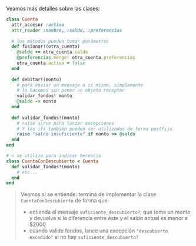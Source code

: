 Veamos más detalles sobre las clases:

```ruby
class Cuenta
  attr_accesor :activa
  attr_reader :nombre, :saldo, :preferencias
  
  # los métodos pueden tomar parámetros
  def fusionar!(otra_cuenta)
    @saldo += otra_cuenta.saldo
    @preferencias.merge! otra_cuenta.preferencias
    otra_cuenta.activa = false
  end
  
  def debitar!(monto) 
    # para enviar un mensaje a si mismo, simplemente 
    # lo hacemos sin poner un objeto receptor
    validar_fondos! monto
    @saldo -= monto
  end
  
  def validar_fondos!(monto)
    # raise sirve para lanzar excepciones
    # Y los ifs también pueden ser utilizados de forma postfija
    raise "saldo insuficiente" if monto >= @saldo 
  end
end

# < se utiliza para indicar herencia
class CuentaConDescubierto < Cuenta
  def validar_fondos!(monto)
    # etc...
  end
end
```

> Veamos si se entiende: terminá de implementar la clase `CuentaConDescubierto` de forma que:
> 
> * entienda el mensaje `suficiente_descubierto?`, que tome un monto y devuelva si la diferencia entre éste y el saldo actual es menor a $2000
> * cuando valide fondos, lance una excepción `"descubierto excedido"` si no hay `suficiente_descubierto?`
> 

